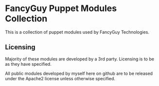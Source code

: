 # FancyGuy Puppet Modules Collection

This is a collection of puppet modules used by FancyGuy Technologies.

## Licensing

Majority of these modules are developed by a 3rd party.  Licensing is to be as they have specified.

All public modules developed by myself here on github are to be released under the Apache2 license unless
otherwise specified.
